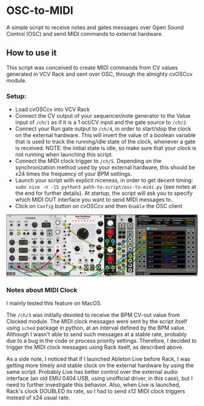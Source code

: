 # OSC-to-MIDI
A simple script to receive notes and gates messages over Open Sound Control (OSC) and send MIDI commands to external hardware.

## How to use it
This script was conceived to create MIDI commands from CV values generated in VCV Rack and sent over OSC, through the almighty cvOSCcv module. 

### Setup:
- Load cvOSCcv into VCV Rack
- Connect the CV output of your sequencer/note generator to the Value input of `/ch/1` as if it is a 1 oct/CV input and the gate source to `/ch/2`.
- Connect your Run gate output to `/ch/4`, in order to start/stop the clock on the external hardware. This will invert the value of a boolean variable that is used to track the running/idle state of the clock, whenever a gate is received. NOTE: the initial state is idle, so make sure that your clock is not running when launching this script.
- Connect the MIDI clock trigger to `/ch/5`. Depending on the synchronization method used by your external hardware, this should be x24 times the frequency of your BPM settings. 
- Launch your script with explicit niceness, in order to get decent timing: 
`sudo nice -n -15 python3 path-to-script/osc-to-midi.py` (see notes at the end for further details).
At startup, the script will ask you to specify which MIDI OUT interface you want to send MIDI messages to.
- Click on `Config` button on cvOSCcv and then `Enable` the OSC client

![Setup Example](example.png)

### Notes about MIDI Clock
I mainly tested this feature on MacOS.

The `/ch/3` was initially devoted to receive the BPM CV-out value from Clocked module. The MIDI clock messages were sent by the script itself using `sched` package in python, at an interval defined by the BPM value. Although I wasn't able to send such messages at a stable rate, probably due to a bug in the code or process priority settings. Therefore, I decided to trigger the MIDI clock messages using Rack itself, as described above. 

As a side note, I noticed that if I launched Ableton Live before Rack, I was getting more timely and stable clock on the external hardware by using the same script. Probably Live has better control over the external audio interface (an old EMU 0404 USB, using unofficial driver, in this case), but I need to further investigate this behavior. Also, when Live is launched, Rack's clock DOUBLED its rate, so I had to send x12 MIDI clock triggers instead of x24 usual rate.
